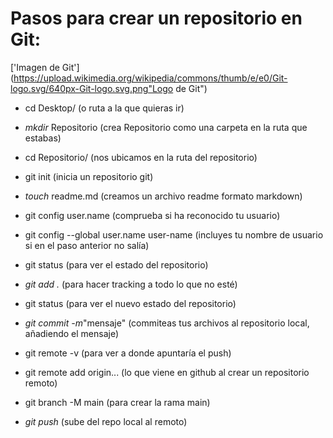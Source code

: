 # **Pasos para crear un repositorio en Git:**  
  ['Imagen de Git'](https://upload.wikimedia.org/wikipedia/commons/thumb/e/e0/Git-logo.svg/640px-Git-logo.svg.png"Logo de Git")
- cd Desktop/ (o ruta a la que quieras ir)
+ *mkdir* Repositorio (crea Repositorio como una carpeta en la ruta que estabas)
- cd Repositorio/ (nos ubicamos en la ruta del repositorio)
+ git init (inicia un repositorio git)
- *touch* readme.md (creamos un archivo readme formato markdown)
+ git config user.name (comprueba si ha reconocido tu usuario)
- git config --global user.name user-name (incluyes tu nombre de usuario si en el paso anterior no salía)
+ git status (para ver el estado del repositorio)
- *git add .* (para hacer tracking a todo lo que no esté)
+ git status (para ver el nuevo estado del repositorio)
- *git commit -m*"mensaje" (commiteas tus archivos al repositorio local, añadiendo el mensaje)
+ git remote -v (para ver a donde apuntaría el push)
- git remote add origin... (lo que viene en github al crear un repositorio remoto)
+ git branch -M main (para crear la rama main)
- *git push* (sube del repo local al remoto)
